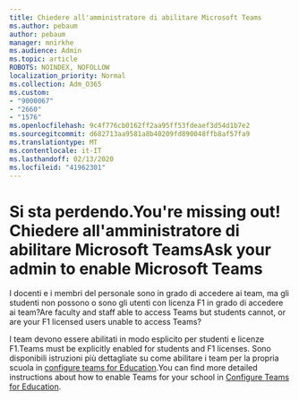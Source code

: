 ```yaml
---
title: Chiedere all'amministratore di abilitare Microsoft Teams
ms.author: pebaum
author: pebaum
manager: mnirkhe
ms.audience: Admin
ms.topic: article
ROBOTS: NOINDEX, NOFOLLOW
localization_priority: Normal
ms.collection: Adm_O365
ms.custom:
- "9000067"
- "2660"
- "1576"
ms.openlocfilehash: 9c4f776cb0162ff2aa95ff53fdeaef3d54d1b7e2
ms.sourcegitcommit: d682713aa9581a8b40209fd890048ffb8af57fa9
ms.translationtype: MT
ms.contentlocale: it-IT
ms.lasthandoff: 02/13/2020
ms.locfileid: "41962301"
---
```

# <a name="youre-missing-out-ask-your-admin-to-enable-microsoft-teams"></a><span data-ttu-id="d5a22-102">Si sta perdendo.</span><span class="sxs-lookup"><span data-stu-id="d5a22-102">You're missing out!</span></span> <span data-ttu-id="d5a22-103">Chiedere all'amministratore di abilitare Microsoft Teams</span><span class="sxs-lookup"><span data-stu-id="d5a22-103">Ask your admin to enable Microsoft Teams</span></span>

<span data-ttu-id="d5a22-104">I docenti e i membri del personale sono in grado di accedere ai team, ma gli studenti non possono o sono gli utenti con licenza F1 in grado di accedere ai team?</span><span class="sxs-lookup"><span data-stu-id="d5a22-104">Are faculty and staff able to access Teams but students cannot, or are your F1 licensed users unable to access Teams?</span></span>

<span data-ttu-id="d5a22-105">I team devono essere abilitati in modo esplicito per studenti e licenze F1.</span><span class="sxs-lookup"><span data-stu-id="d5a22-105">Teams must be explicitly enabled for students and F1 licenses.</span></span> <span data-ttu-id="d5a22-106">Sono disponibili istruzioni più dettagliate su come abilitare i team per la propria scuola in [configure teams for Education](https://docs.microsoft.com/microsoft-365/education/deploy/set-up-teams-for-education).</span><span class="sxs-lookup"><span data-stu-id="d5a22-106">You can find more detailed instructions about how to enable Teams for your school in [Configure Teams for Education](https://docs.microsoft.com/microsoft-365/education/deploy/set-up-teams-for-education).</span></span> 